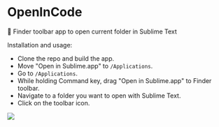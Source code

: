 # OpenInCode
:open_file_folder: Finder toolbar app to open current folder in Sublime Text

Installation and usage: 
- Clone the repo and build the app.
- Move "Open in Sublime.app" to `/Applications`.
- Go to `/Applications`.
- While holding Command key, drag "Open in Sublime.app" to Finder toolbar.
- Navigate to a folder you want to open with Sublime Text.
- Click on the toolbar icon.

![](http://i.imgur.com/F5ZrCmS.gif)
